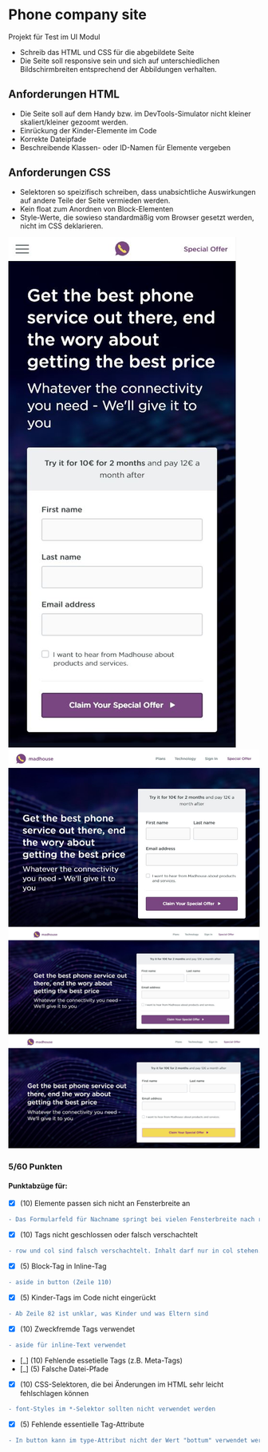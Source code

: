 # Phone company site
Projekt für Test im UI Modul

- Schreib das HTML und CSS für die abgebildete Seite
- Die Seite soll responsive sein und sich auf unterschiedlichen Bildschirmbreiten entsprechend der Abbildungen verhalten.

## Anforderungen HTML
- Die Seite soll auf dem Handy bzw. im DevTools-Simulator nicht kleiner skaliert/kleiner gezoomt werden.
- Einrückung der Kinder-Elemente im Code
- Korrekte Dateipfade
- Beschreibende Klassen- oder ID-Namen für Elemente vergeben
## Anforderungen CSS
- Selektoren so speizifisch schreiben, dass unabsichtliche Auswirkungen auf andere Teile der Seite vermieden werden.
- Kein float zum Anordnen von Block-Elementen
- Style-Werte, die sowieso standardmäßig vom Browser gesetzt werden, nicht im CSS deklarieren.

![](drafts/mobile.JPG)
![](drafts/tablet.JPG)
![](drafts/desktop.JPG)
![](drafts/desktop-button-hover.JPG)

###   5/60 Punkten
#### Punktabzüge für:
- [x] (10) Elemente passen sich nicht an Fensterbreite an
```diff
- Das Formularfeld für Nachname springt bei vielen Fensterbreite nach rechts.
```
- [x] (10) Tags nicht geschlossen oder falsch verschachtelt
```diff
- row und col sind falsch verschachtelt. Inhalt darf nur in col stehen. col muss in row verschachtelt sein.
```
- [x] (5) Block-Tag in Inline-Tag
```diff
- aside in button (Zeile 110)
```
- [x] (5) Kinder-Tags im Code nicht eingerückt
```diff
- Ab Zeile 82 ist unklar, was Kinder und was Eltern sind
```
- [x] (10) Zweckfremde Tags verwendet
```diff
- aside für inline-Text verwendet
```
- [_] (10) Fehlende essetielle Tags (z.B. Meta-Tags)
- [_] (5) Falsche Datei-Pfade
- [x] (10) CSS-Selektoren, die bei Änderungen im HTML sehr leicht fehlschlagen können
```diff
- font-Styles im *-Selektor sollten nicht verwendet werden
```
- [x] (5) Fehlende essentielle Tag-Attribute
```diff
- In button kann im type-Attribut nicht der Wert "bottum" verwendet werden
```
